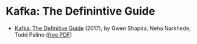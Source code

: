 # Kafka:  The Definintive Guide



* [Kafka: The Definitive Guide](https://www.amazon.com/Kafka-Definitive-Real-Time-Stream-Processing/dp/1491936169) \(2017\), by Gwen Shapira, Neha Narkhede, Todd Palino \([free PDF](https://www.confluent.io/wp-content/uploads/confluent-kafka-definitive-guide-complete.pdf)\)

